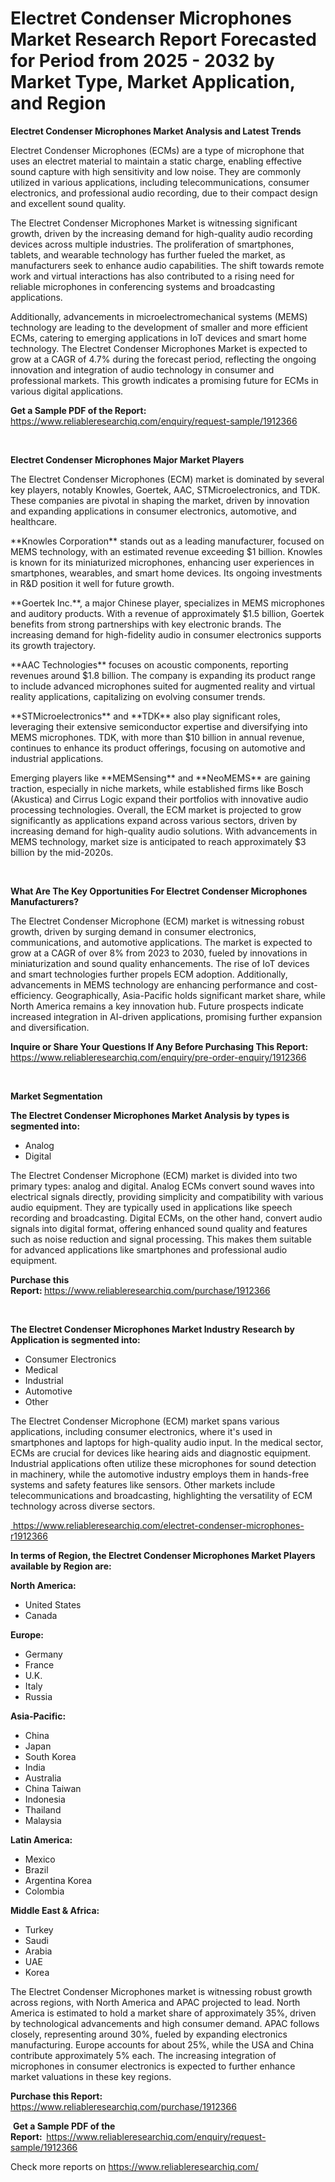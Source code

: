 <p><h1>Electret Condenser Microphones Market Research Report Forecasted for Period from 2025 -  2032 by Market Type, Market Application, and Region</h1></p><p><strong>Electret Condenser Microphones Market Analysis and Latest Trends</strong></p>
<p><p>Electret Condenser Microphones (ECMs) are a type of microphone that uses an electret material to maintain a static charge, enabling effective sound capture with high sensitivity and low noise. They are commonly utilized in various applications, including telecommunications, consumer electronics, and professional audio recording, due to their compact design and excellent sound quality.</p><p>The Electret Condenser Microphones Market is witnessing significant growth, driven by the increasing demand for high-quality audio recording devices across multiple industries. The proliferation of smartphones, tablets, and wearable technology has further fueled the market, as manufacturers seek to enhance audio capabilities. The shift towards remote work and virtual interactions has also contributed to a rising need for reliable microphones in conferencing systems and broadcasting applications.</p><p>Additionally, advancements in microelectromechanical systems (MEMS) technology are leading to the development of smaller and more efficient ECMs, catering to emerging applications in IoT devices and smart home technology. The Electret Condenser Microphones Market is expected to grow at a CAGR of 4.7% during the forecast period, reflecting the ongoing innovation and integration of audio technology in consumer and professional markets. This growth indicates a promising future for ECMs in various digital applications.</p></p>
<p><strong>Get a Sample PDF of the Report:&nbsp;</strong> <a href="https://www.reliableresearchiq.com/enquiry/request-sample/1912366?utm_campaign=3352&utm_medium=2&utm_source=Github&utm_content=ia&utm_term=06042025&utm_id=electret-condenser-microphones">https://www.reliableresearchiq.com/enquiry/request-sample/1912366</a></p>
<p>&nbsp;</p>
<p><strong>Electret Condenser Microphones Major Market Players</strong></p>
<p><p>The Electret Condenser Microphones (ECM) market is dominated by several key players, notably Knowles, Goertek, AAC, STMicroelectronics, and TDK. These companies are pivotal in shaping the market, driven by innovation and expanding applications in consumer electronics, automotive, and healthcare.</p><p>**Knowles Corporation** stands out as a leading manufacturer, focused on MEMS technology, with an estimated revenue exceeding $1 billion. Knowles is known for its miniaturized microphones, enhancing user experiences in smartphones, wearables, and smart home devices. Its ongoing investments in R&D position it well for future growth.</p><p>**Goertek Inc.**, a major Chinese player, specializes in MEMS microphones and auditory products. With a revenue of approximately $1.5 billion, Goertek benefits from strong partnerships with key electronic brands. The increasing demand for high-fidelity audio in consumer electronics supports its growth trajectory.</p><p>**AAC Technologies** focuses on acoustic components, reporting revenues around $1.8 billion. The company is expanding its product range to include advanced microphones suited for augmented reality and virtual reality applications, capitalizing on evolving consumer trends.</p><p>**STMicroelectronics** and **TDK** also play significant roles, leveraging their extensive semiconductor expertise and diversifying into MEMS microphones. TDK, with more than $10 billion in annual revenue, continues to enhance its product offerings, focusing on automotive and industrial applications.</p><p>Emerging players like **MEMSensing** and **NeoMEMS** are gaining traction, especially in niche markets, while established firms like Bosch (Akustica) and Cirrus Logic expand their portfolios with innovative audio processing technologies. Overall, the ECM market is projected to grow significantly as applications expand across various sectors, driven by increasing demand for high-quality audio solutions. With advancements in MEMS technology, market size is anticipated to reach approximately $3 billion by the mid-2020s.</p></p>
<p>&nbsp;</p>
<p><strong>What Are The Key Opportunities For Electret Condenser Microphones Manufacturers?</strong></p>
<p><p>The Electret Condenser Microphone (ECM) market is witnessing robust growth, driven by surging demand in consumer electronics, communications, and automotive applications. The market is expected to grow at a CAGR of over 8% from 2023 to 2030, fueled by innovations in miniaturization and sound quality enhancements. The rise of IoT devices and smart technologies further propels ECM adoption. Additionally, advancements in MEMS technology are enhancing performance and cost-efficiency. Geographically, Asia-Pacific holds significant market share, while North America remains a key innovation hub. Future prospects indicate increased integration in AI-driven applications, promising further expansion and diversification.</p></p>
<p><strong>Inquire or Share Your Questions If Any Before Purchasing This Report:</strong> <a href="https://www.reliableresearchiq.com/enquiry/pre-order-enquiry/1912366?utm_campaign=3352&utm_medium=2&utm_source=Github&utm_content=ia&utm_term=06042025&utm_id=electret-condenser-microphones">https://www.reliableresearchiq.com/enquiry/pre-order-enquiry/1912366</a></p>
<p>&nbsp;</p>
<p><strong>Market Segmentation</strong></p>
<p><strong>The Electret Condenser Microphones Market Analysis by types is segmented into:</strong></p>
<p><ul><li>Analog</li><li>Digital</li></ul></p>
<p><p>The Electret Condenser Microphone (ECM) market is divided into two primary types: analog and digital. Analog ECMs convert sound waves into electrical signals directly, providing simplicity and compatibility with various audio equipment. They are typically used in applications like speech recording and broadcasting. Digital ECMs, on the other hand, convert audio signals into digital format, offering enhanced sound quality and features such as noise reduction and signal processing. This makes them suitable for advanced applications like smartphones and professional audio equipment.</p></p>
<p><strong>Purchase this Report:&nbsp;</strong><a href="https://www.reliableresearchiq.com/purchase/1912366?utm_campaign=3352&utm_medium=2&utm_source=Github&utm_content=ia&utm_term=06042025&utm_id=electret-condenser-microphones">https://www.reliableresearchiq.com/purchase/1912366</a></p>
<p>&nbsp;</p>
<p><strong>The Electret Condenser Microphones Market Industry Research by Application is segmented into:</strong></p>
<p><ul><li>Consumer Electronics</li><li>Medical</li><li>Industrial</li><li>Automotive</li><li>Other</li></ul></p>
<p><p>The Electret Condenser Microphone (ECM) market spans various applications, including consumer electronics, where it's used in smartphones and laptops for high-quality audio input. In the medical sector, ECMs are crucial for devices like hearing aids and diagnostic equipment. Industrial applications often utilize these microphones for sound detection in machinery, while the automotive industry employs them in hands-free systems and safety features like sensors. Other markets include telecommunications and broadcasting, highlighting the versatility of ECM technology across diverse sectors.</p></p>
<p><a href="https://www.reliableresearchiq.com/electret-condenser-microphones-r1912366?utm_campaign=3352&utm_medium=2&utm_source=Github&utm_content=ia&utm_term=06042025&utm_id=electret-condenser-microphones">&nbsp;https://www.reliableresearchiq.com/electret-condenser-microphones-r1912366</a></p>
<p><strong>In terms of Region, the Electret Condenser Microphones Market Players available by Region are:</strong></p>
<p>
    <p> <strong> North America: </strong>
        <ul>
            <li>United States</li>
            <li>Canada</li>
        </ul>
        </p> 
    <p> <strong> Europe: </strong>
        <ul>
            <li>Germany</li>
            <li>France</li>
            <li>U.K.</li>
            <li>Italy</li>
            <li>Russia</li>
        </ul>
        </p> 
    <p> <strong> Asia-Pacific: </strong>
        <ul>
            <li>China</li>
            <li>Japan</li>
            <li>South Korea</li>
            <li>India</li>
            <li>Australia</li>
            <li>China Taiwan</li>
            <li>Indonesia</li>
            <li>Thailand</li>
            <li>Malaysia</li>
        </ul>
        </p> 
    <p> <strong> Latin America: </strong>
        <ul>
            <li>Mexico</li>
            <li>Brazil</li>
            <li>Argentina Korea</li>
            <li>Colombia</li>
        </ul>
        </p> 
    <p> <strong> Middle East & Africa: </strong>
        <ul>
            <li>Turkey</li>
            <li>Saudi</li>
            <li>Arabia</li>
            <li>UAE</li>
            <li>Korea</li>
        </ul>
    </p>
    </p>
<p><p>The Electret Condenser Microphones market is witnessing robust growth across regions, with North America and APAC projected to lead. North America is estimated to hold a market share of approximately 35%, driven by technological advancements and high consumer demand. APAC follows closely, representing around 30%, fueled by expanding electronics manufacturing. Europe accounts for about 25%, while the USA and China contribute approximately 5% each. The increasing integration of microphones in consumer electronics is expected to further enhance market valuations in these key regions.</p></p>
<p><strong>Purchase this Report: </strong><a href="https://www.reliableresearchiq.com/purchase/1912366?utm_campaign=3352&utm_medium=2&utm_source=Github&utm_content=ia&utm_term=06042025&utm_id=electret-condenser-microphones">https://www.reliableresearchiq.com/purchase/1912366</a></p>
<p>&nbsp;<strong>Get a Sample PDF of the Report:&nbsp;&nbsp;</strong><a href="https://www.reliableresearchiq.com/enquiry/request-sample/1912366?utm_campaign=3352&utm_medium=2&utm_source=Github&utm_content=ia&utm_term=06042025&utm_id=electret-condenser-microphones">https://www.reliableresearchiq.com/enquiry/request-sample/1912366</a></p>
<p><strong></strong></p>
<p>Check more reports on <a href="https://www.reliableresearchiq.com/?utm_campaign=3352&utm_medium=2&utm_source=Github&utm_content=ia&utm_term=06042025&utm_id=electret-condenser-microphones">https://www.reliableresearchiq.com/</a></p>